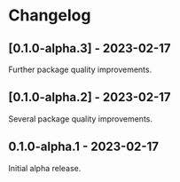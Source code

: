 # Changelog

## [0.1.0-alpha.3] - 2023-02-17

Further package quality improvements.

## [0.1.0-alpha.2] - 2023-02-17

Several package quality improvements.

## 0.1.0-alpha.1 - 2023-02-17

Initial alpha release.
